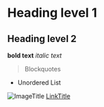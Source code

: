 # Heading level 1
## Heading level 2
**bold text**
*italic text*
> Blockquotes
- Unordered List


![ImageTitle](/image_path/image_name.png)
[LinkTitle](http://url.com)

<!---
EwenDof/EwenDof is a ✨ special ✨ repository because its `README.md` (this file) appears on your GitHub profile.
You can click the Preview link to take a look at your changes.
--->
